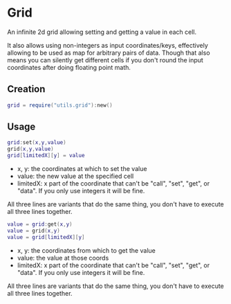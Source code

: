 # Grid

An infinite 2d grid allowing setting and getting a value in each cell.

It also allows using non-integers as input coordinates/keys, effectively allowing to be used as map for arbitrary pairs of data.
Though that also means you can silently get different cells if you don't round the input coordinates after doing floating point math.

## Creation

```lua
grid = require("utils.grid"):new()
```

## Usage

```lua
grid:set(x,y,value)
grid(x,y,value)
grid[limitedX][y] = value
```
- x, y: the coordinates at which to set the value
- value: the new value at the specified cell
- limitedX: x part of the coordinate that can't be "call", "set", "get", or "data". If you only use integers it will be fine.
 
All three lines are variants that do the same thing, you don't have to execute all three lines together.

```lua
value = grid:get(x,y)
value = grid(x,y)
value = grid[limitedX][y]
```
- x, y: the coordinates from which to get the value
- value: the value at those coords
- limitedX: x part of the coordinate that can't be "call", "set", "get", or "data". If you only use integers it will be fine.

All three lines are variants that do the same thing, you don't have to execute all three lines together.